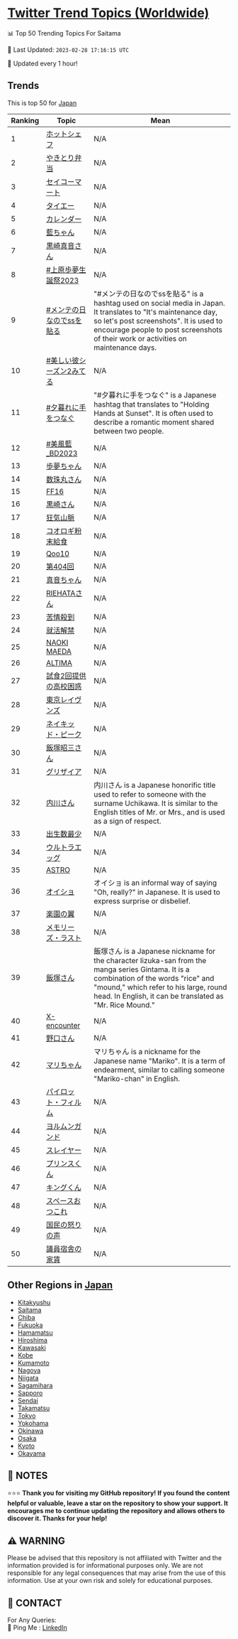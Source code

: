 [Twitter Trend Topics (Worldwide)](https://github.com/ErcinDedeoglu/Twitter-Trend-Topics)
==========


📊 Top 50 Trending Topics For Saitama

📆 Last Updated: `2023-02-28 17:16:15 UTC`

🔧 Updated every 1 hour!


## Trends

This is top 50 for [Japan](</Japan>)

| Ranking | Topic | Mean |
| ------- | ------------ | ------------ |
| 1 | [ホットシェフ](http://twitter.com/search?q=%e3%83%9b%e3%83%83%e3%83%88%e3%82%b7%e3%82%a7%e3%83%95) | N/A |
| 2 | [やきとり弁当](http://twitter.com/search?q=%e3%82%84%e3%81%8d%e3%81%a8%e3%82%8a%e5%bc%81%e5%bd%93) | N/A |
| 3 | [セイコーマート](http://twitter.com/search?q=%e3%82%bb%e3%82%a4%e3%82%b3%e3%83%bc%e3%83%9e%e3%83%bc%e3%83%88) | N/A |
| 4 | [タイエー](http://twitter.com/search?q=%e3%82%bf%e3%82%a4%e3%82%a8%e3%83%bc) | N/A |
| 5 | [カレンダー](http://twitter.com/search?q=%e3%82%ab%e3%83%ac%e3%83%b3%e3%83%80%e3%83%bc) | N/A |
| 6 | [藍ちゃん](http://twitter.com/search?q=%e8%97%8d%e3%81%a1%e3%82%83%e3%82%93) | N/A |
| 7 | [黒崎真音さん](http://twitter.com/search?q=%e9%bb%92%e5%b4%8e%e7%9c%9f%e9%9f%b3%e3%81%95%e3%82%93) | N/A |
| 8 | [#上原歩夢生誕祭2023](http://twitter.com/search?q=%23%e4%b8%8a%e5%8e%9f%e6%ad%a9%e5%a4%a2%e7%94%9f%e8%aa%95%e7%a5%ad2023) | N/A |
| 9 | [#メンテの日なのでssを貼る](http://twitter.com/search?q=%23%e3%83%a1%e3%83%b3%e3%83%86%e3%81%ae%e6%97%a5%e3%81%aa%e3%81%ae%e3%81%a7ss%e3%82%92%e8%b2%bc%e3%82%8b) | "#メンテの日なのでssを貼る" is a hashtag used on social media in Japan. It translates to "It's maintenance day, so let's post screenshots". It is used to encourage people to post screenshots of their work or activities on maintenance days. |
| 10 | [#美しい彼シーズン2みてる](http://twitter.com/search?q=%23%e7%be%8e%e3%81%97%e3%81%84%e5%bd%bc%e3%82%b7%e3%83%bc%e3%82%ba%e3%83%b32%e3%81%bf%e3%81%a6%e3%82%8b) | N/A |
| 11 | [#夕暮れに手をつなぐ](http://twitter.com/search?q=%23%e5%a4%95%e6%9a%ae%e3%82%8c%e3%81%ab%e6%89%8b%e3%82%92%e3%81%a4%e3%81%aa%e3%81%90) | "#夕暮れに手をつなぐ" is a Japanese hashtag that translates to "Holding Hands at Sunset". It is often used to describe a romantic moment shared between two people. |
| 12 | [#美風藍_BD2023](http://twitter.com/search?q=%23%e7%be%8e%e9%a2%a8%e8%97%8d_BD2023) | N/A |
| 13 | [歩夢ちゃん](http://twitter.com/search?q=%e6%ad%a9%e5%a4%a2%e3%81%a1%e3%82%83%e3%82%93) | N/A |
| 14 | [数珠丸さん](http://twitter.com/search?q=%e6%95%b0%e7%8f%a0%e4%b8%b8%e3%81%95%e3%82%93) | N/A |
| 15 | [FF16](http://twitter.com/search?q=FF16) | N/A |
| 16 | [黒崎さん](http://twitter.com/search?q=%e9%bb%92%e5%b4%8e%e3%81%95%e3%82%93) | N/A |
| 17 | [狂気山脈](http://twitter.com/search?q=%e7%8b%82%e6%b0%97%e5%b1%b1%e8%84%88) | N/A |
| 18 | [コオロギ粉末給食](http://twitter.com/search?q=%e3%82%b3%e3%82%aa%e3%83%ad%e3%82%ae%e7%b2%89%e6%9c%ab%e7%b5%a6%e9%a3%9f) | N/A |
| 19 | [Qoo10](http://twitter.com/search?q=Qoo10) | N/A |
| 20 | [第404回](http://twitter.com/search?q=%e7%ac%ac404%e5%9b%9e) | N/A |
| 21 | [真音ちゃん](http://twitter.com/search?q=%e7%9c%9f%e9%9f%b3%e3%81%a1%e3%82%83%e3%82%93) | N/A |
| 22 | [RIEHATAさん](http://twitter.com/search?q=RIEHATA%e3%81%95%e3%82%93) | N/A |
| 23 | [苦情殺到](http://twitter.com/search?q=%e8%8b%a6%e6%83%85%e6%ae%ba%e5%88%b0) | N/A |
| 24 | [就活解禁](http://twitter.com/search?q=%e5%b0%b1%e6%b4%bb%e8%a7%a3%e7%a6%81) | N/A |
| 25 | [NAOKI MAEDA](http://twitter.com/search?q=NAOKI+MAEDA) | N/A |
| 26 | [ALTIMA](http://twitter.com/search?q=ALTIMA) | N/A |
| 27 | [試食2回提供の高校困惑](http://twitter.com/search?q=%e8%a9%a6%e9%a3%9f2%e5%9b%9e%e6%8f%90%e4%be%9b%e3%81%ae%e9%ab%98%e6%a0%a1%e5%9b%b0%e6%83%91) | N/A |
| 28 | [東京レイヴンズ](http://twitter.com/search?q=%e6%9d%b1%e4%ba%ac%e3%83%ac%e3%82%a4%e3%83%b4%e3%83%b3%e3%82%ba) | N/A |
| 29 | [ネイキッド・ピーク](http://twitter.com/search?q=%e3%83%8d%e3%82%a4%e3%82%ad%e3%83%83%e3%83%89%e3%83%bb%e3%83%94%e3%83%bc%e3%82%af) | N/A |
| 30 | [飯塚昭三さん](http://twitter.com/search?q=%e9%a3%af%e5%a1%9a%e6%98%ad%e4%b8%89%e3%81%95%e3%82%93) | N/A |
| 31 | [グリザイア](http://twitter.com/search?q=%e3%82%b0%e3%83%aa%e3%82%b6%e3%82%a4%e3%82%a2) | N/A |
| 32 | [内川さん](http://twitter.com/search?q=%e5%86%85%e5%b7%9d%e3%81%95%e3%82%93) | 内川さん is a Japanese honorific title used to refer to someone with the surname Uchikawa. It is similar to the English titles of Mr. or Mrs., and is used as a sign of respect. |
| 33 | [出生数最少](http://twitter.com/search?q=%e5%87%ba%e7%94%9f%e6%95%b0%e6%9c%80%e5%b0%91) | N/A |
| 34 | [ウルトラエッグ](http://twitter.com/search?q=%e3%82%a6%e3%83%ab%e3%83%88%e3%83%a9%e3%82%a8%e3%83%83%e3%82%b0) | N/A |
| 35 | [ASTRO](http://twitter.com/search?q=ASTRO) | N/A |
| 36 | [オイショ](http://twitter.com/search?q=%e3%82%aa%e3%82%a4%e3%82%b7%e3%83%a7) | オイショ is an informal way of saying "Oh, really?" in Japanese. It is used to express surprise or disbelief. |
| 37 | [楽園の翼](http://twitter.com/search?q=%e6%a5%bd%e5%9c%92%e3%81%ae%e7%bf%bc) | N/A |
| 38 | [メモリーズ・ラスト](http://twitter.com/search?q=%e3%83%a1%e3%83%a2%e3%83%aa%e3%83%bc%e3%82%ba%e3%83%bb%e3%83%a9%e3%82%b9%e3%83%88) | N/A |
| 39 | [飯塚さん](http://twitter.com/search?q=%e9%a3%af%e5%a1%9a%e3%81%95%e3%82%93) | 飯塚さん is a Japanese nickname for the character Iizuka-san from the manga series Gintama. It is a combination of the words "rice" and "mound," which refer to his large, round head. In English, it can be translated as "Mr. Rice Mound." |
| 40 | [X-encounter](http://twitter.com/search?q=X-encounter) | N/A |
| 41 | [野口さん](http://twitter.com/search?q=%e9%87%8e%e5%8f%a3%e3%81%95%e3%82%93) | N/A |
| 42 | [マリちゃん](http://twitter.com/search?q=%e3%83%9e%e3%83%aa%e3%81%a1%e3%82%83%e3%82%93) | マリちゃん is a nickname for the Japanese name "Mariko". It is a term of endearment, similar to calling someone "Mariko-chan" in English. |
| 43 | [パイロット・フィルム](http://twitter.com/search?q=%e3%83%91%e3%82%a4%e3%83%ad%e3%83%83%e3%83%88%e3%83%bb%e3%83%95%e3%82%a3%e3%83%ab%e3%83%a0) | N/A |
| 44 | [ヨルムンガンド](http://twitter.com/search?q=%e3%83%a8%e3%83%ab%e3%83%a0%e3%83%b3%e3%82%ac%e3%83%b3%e3%83%89) | N/A |
| 45 | [スレイヤー](http://twitter.com/search?q=%e3%82%b9%e3%83%ac%e3%82%a4%e3%83%a4%e3%83%bc) | N/A |
| 46 | [プリンスくん](http://twitter.com/search?q=%e3%83%97%e3%83%aa%e3%83%b3%e3%82%b9%e3%81%8f%e3%82%93) | N/A |
| 47 | [キングくん](http://twitter.com/search?q=%e3%82%ad%e3%83%b3%e3%82%b0%e3%81%8f%e3%82%93) | N/A |
| 48 | [スペースおつこれ](http://twitter.com/search?q=%e3%82%b9%e3%83%9a%e3%83%bc%e3%82%b9%e3%81%8a%e3%81%a4%e3%81%93%e3%82%8c) | N/A |
| 49 | [国民の怒りの声](http://twitter.com/search?q=%e5%9b%bd%e6%b0%91%e3%81%ae%e6%80%92%e3%82%8a%e3%81%ae%e5%a3%b0) | N/A |
| 50 | [議員宿舎の家賃](http://twitter.com/search?q=%e8%ad%b0%e5%93%a1%e5%ae%bf%e8%88%8e%e3%81%ae%e5%ae%b6%e8%b3%83) | N/A |



## Other Regions in [Japan](</Japan>)

* [Kitakyushu](</Japan/Kitakyushu.md>)
* [Saitama](</Japan/Saitama.md>)
* [Chiba](</Japan/Chiba.md>)
* [Fukuoka](</Japan/Fukuoka.md>)
* [Hamamatsu](</Japan/Hamamatsu.md>)
* [Hiroshima](</Japan/Hiroshima.md>)
* [Kawasaki](</Japan/Kawasaki.md>)
* [Kobe](</Japan/Kobe.md>)
* [Kumamoto](</Japan/Kumamoto.md>)
* [Nagoya](</Japan/Nagoya.md>)
* [Niigata](</Japan/Niigata.md>)
* [Sagamihara](</Japan/Sagamihara.md>)
* [Sapporo](</Japan/Sapporo.md>)
* [Sendai](</Japan/Sendai.md>)
* [Takamatsu](</Japan/Takamatsu.md>)
* [Tokyo](</Japan/Tokyo.md>)
* [Yokohama](</Japan/Yokohama.md>)
* [Okinawa](</Japan/Okinawa.md>)
* [Osaka](</Japan/Osaka.md>)
* [Kyoto](</Japan/Kyoto.md>)
* [Okayama](</Japan/Okayama.md>)



## 📝 NOTES

⭐⭐⭐ **Thank you for visiting my GitHub repository! If you found the content helpful or valuable, leave a star on the repository to show your support. It encourages me to continue updating the repository and allows others to discover it. Thanks for your help!**


## ⚠️ WARNING

Please be advised that this repository is not affiliated with Twitter and the information provided is for informational purposes only. We are not responsible for any legal consequences that may arise from the use of this information. Use at your own risk and solely for educational purposes.


## 📨 CONTACT

 For Any Queries:  
            🏓 Ping Me : [LinkedIn](https://www.linkedin.com/in/ercindedeoglu/)
